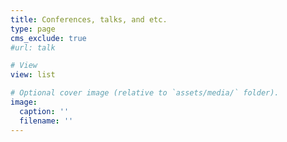 ```yaml
---
title: Conferences, talks, and etc.
type: page
cms_exclude: true
#url: talk

# View
view: list

# Optional cover image (relative to `assets/media/` folder).
image:
  caption: ''
  filename: ''
---
```

